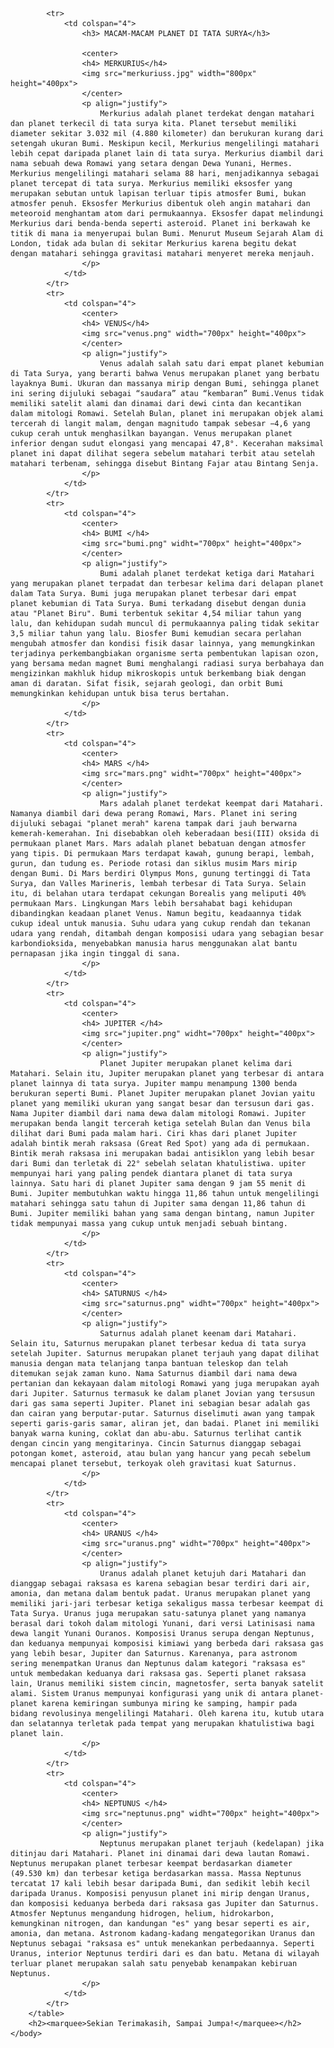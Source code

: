 <!DOCTYPE html>
<html>
	 <head>
		<tittle> </title>
		<style>
			body (
				font-family: 'Segoe UI', Tahoma, Geneva, Verdana, sans-serif;
				)
			p (
				font-size: 16px;
				font-family: 'Gill Sans', 'Gill Sans MT', Calibri, 'Trebuchet MS', sans-serif;
				)
			table, th, td (
				color: black;
				)
		</style>
	</head>
	<body>
		<table style="text-align: center; height: 500px" width="1000px" align="center">
			
			<tr>
				<td colspan="4">
					<h3> MACAM-MACAM PLANET DI TATA SURYA</h3>
					
					<center>
					<h4> MERKURIUS</h4>
					<img src="merkuriuss.jpg" width="800px" height="400px">
					</center>
					<p align="justify">
						Merkurius adalah planet terdekat dengan matahari dan planet terkecil di tata surya kita. Planet tersebut memiliki diameter sekitar 3.032 mil (4.880 kilometer) dan berukuran kurang dari setengah ukuran Bumi. Meskipun kecil, Merkurius mengelilingi matahari lebih cepat daripada planet lain di tata surya. Merkurius diambil dari nama sebuah dewa Romawi yang setara dengan Dewa Yunani, Hermes. Merkurius mengelilingi matahari selama 88 hari, menjadikannya sebagai planet tercepat di tata surya. Merkurius memiliki eksosfer yang merupakan sebutan untuk lapisan terluar tipis atmosfer Bumi, bukan atmosfer penuh. Eksosfer Merkurius dibentuk oleh angin matahari dan meteoroid menghantam atom dari permukaannya. Eksosfer dapat melindungi Merkurius dari benda-benda seperti asteroid. Planet ini berkawah ke titik di mana ia menyerupai bulan Bumi. Menurut Museum Sejarah Alam di London, tidak ada bulan di sekitar Merkurius karena begitu dekat dengan matahari sehingga gravitasi matahari menyeret mereka menjauh.
					</p>
				</td>
			</tr>
			<tr>
				<td colspan="4">
					<center>
					<h4> VENUS</h4>
					<img src="venus.png" width="700px" height="400px">
					</center>
					<p align="justify">
						Venus adalah salah satu dari empat planet kebumian di Tata Surya, yang berarti bahwa Venus merupakan planet yang berbatu layaknya Bumi. Ukuran dan massanya mirip dengan Bumi, sehingga planet ini sering dijuluki sebagai “saudara” atau “kembaran” Bumi.Venus tidak memiliki satelit alami dan dinamai dari dewi cinta dan kecantikan dalam mitologi Romawi. Setelah Bulan, planet ini merupakan objek alami tercerah di langit malam, dengan magnitudo tampak sebesar −4,6 yang cukup cerah untuk menghasilkan bayangan. Venus merupakan planet inferior dengan sudut elongasi yang mencapai 47,8°. Kecerahan maksimal planet ini dapat dilihat segera sebelum matahari terbit atau setelah matahari terbenam, sehingga disebut Bintang Fajar atau Bintang Senja.
					</p>
				</td>
			</tr>
			<tr>
				<td colspan="4">
					<center>
					<h4> BUMI </h4>
					<img src="bumi.png" widht="700px" height="400px">
					</center>
					<p align="justify">
						Bumi adalah planet terdekat ketiga dari Matahari yang merupakan planet terpadat dan terbesar kelima dari delapan planet dalam Tata Surya. Bumi juga merupakan planet terbesar dari empat planet kebumian di Tata Surya. Bumi terkadang disebut dengan dunia atau "Planet Biru". Bumi terbentuk sekitar 4,54 miliar tahun yang lalu, dan kehidupan sudah muncul di permukaannya paling tidak sekitar 3,5 miliar tahun yang lalu. Biosfer Bumi kemudian secara perlahan mengubah atmosfer dan kondisi fisik dasar lainnya, yang memungkinkan terjadinya perkembangbiakan organisme serta pembentukan lapisan ozon, yang bersama medan magnet Bumi menghalangi radiasi surya berbahaya dan mengizinkan makhluk hidup mikroskopis untuk berkembang biak dengan aman di daratan. Sifat fisik, sejarah geologi, dan orbit Bumi memungkinkan kehidupan untuk bisa terus bertahan.
					</p>
				</td>
			</tr>
			<tr>
				<td colspan="4">
					<center>
					<h4> MARS </h4>
					<img src="mars.png" widht="700px" height="400px">
					</center>
					<p align="justify">
						Mars adalah planet terdekat keempat dari Matahari. Namanya diambil dari dewa perang Romawi, Mars. Planet ini sering dijuluki sebagai "planet merah" karena tampak dari jauh berwarna kemerah-kemerahan. Ini disebabkan oleh keberadaan besi(III) oksida di permukaan planet Mars. Mars adalah planet bebatuan dengan atmosfer yang tipis. Di permukaan Mars terdapat kawah, gunung berapi, lembah, gurun, dan tudung es. Periode rotasi dan siklus musim Mars mirip dengan Bumi. Di Mars berdiri Olympus Mons, gunung tertinggi di Tata Surya, dan Valles Marineris, lembah terbesar di Tata Surya. Selain itu, di belahan utara terdapat cekungan Borealis yang meliputi 40% permukaan Mars. Lingkungan Mars lebih bersahabat bagi kehidupan dibandingkan keadaan planet Venus. Namun begitu, keadaannya tidak cukup ideal untuk manusia. Suhu udara yang cukup rendah dan tekanan udara yang rendah, ditambah dengan komposisi udara yang sebagian besar karbondioksida, menyebabkan manusia harus menggunakan alat bantu pernapasan jika ingin tinggal di sana.
					</p>
				</td>
			</tr>
			<tr>
				<td colspan="4">
					<center>
					<h4> JUPITER </h4>
					<img src="jupiter.png" widht="700px" height="400px">
					</center>
					<p align="justify">
						Planet Jupiter merupakan planet kelima dari Matahari. Selain itu, Jupiter merupakan planet yang terbesar di antara planet lainnya di tata surya. Jupiter mampu menampung 1300 benda berukuran seperti Bumi. Planet Jupiter merupakan planet Jovian yaitu planet yang memiliki ukuran yang sangat besar dan tersusun dari gas. Nama Jupiter diambil dari nama dewa dalam mitologi Romawi. Jupiter merupakan benda langit tercerah ketiga setelah Bulan dan Venus bila dilihat dari Bumi pada malam hari. Ciri khas dari planet Jupiter adalah bintik merah raksasa (Great Red Spot) yang ada di permukaan. Bintik merah raksasa ini merupakan badai antisiklon yang lebih besar dari Bumi dan terletak di 22° sebelah selatan khatulistiwa. upiter mempunyai hari yang paling pendek diantara planet di tata surya lainnya. Satu hari di planet Jupiter sama dengan 9 jam 55 menit di Bumi. Jupiter membutuhkan waktu hingga 11,86 tahun untuk mengelilingi matahari sehingga satu tahun di Jupiter sama dengan 11,86 tahun di Bumi. Jupiter memiliki bahan yang sama dengan bintang, namun Jupiter tidak mempunyai massa yang cukup untuk menjadi sebuah bintang.
					</p>
				</td>
			</tr>
			<tr>
				<td colspan="4">
					<center>
					<h4> SATURNUS </h4>
					<img src="saturnus.png" widht="700px" height="400px">
					</center>
					<p align="justify">
						Saturnus adalah planet keenam dari Matahari. Selain itu, Saturnus merupakan planet terbesar kedua di tata surya setelah Jupiter. Saturnus merupakan planet terjauh yang dapat dilihat manusia dengan mata telanjang tanpa bantuan teleskop dan telah ditemukan sejak zaman kuno. Nama Saturnus diambil dari nama dewa pertanian dan kekayaan dalam mitologi Romawi yang juga merupakan ayah dari Jupiter. Saturnus termasuk ke dalam planet Jovian yang tersusun dari gas sama seperti Jupiter. Planet ini sebagian besar adalah gas dan cairan yang berputar-putar. Saturnus diselimuti awan yang tampak seperti garis-garis samar, aliran jet, dan badai. Planet ini memiliki banyak warna kuning, coklat dan abu-abu. Saturnus terlihat cantik dengan cincin yang mengitarinya. Cincin Saturnus dianggap sebagai potongan komet, asteroid, atau bulan yang hancur yang pecah sebelum mencapai planet tersebut, terkoyak oleh gravitasi kuat Saturnus.
					</p>
				</td>
			</tr>
			<tr>
				<td colspan="4">
					<center>
					<h4> URANUS </h4>
					<img src="uranus.png" widht="700px" height="400px">
					</center>
					<p align="justify">
						Uranus adalah planet ketujuh dari Matahari dan dianggap sebagai raksasa es karena sebagian besar terdiri dari air, amonia, dan metana dalam bentuk padat. Uranus merupakan planet yang memiliki jari-jari terbesar ketiga sekaligus massa terbesar keempat di Tata Surya. Uranus juga merupakan satu-satunya planet yang namanya berasal dari tokoh dalam mitologi Yunani, dari versi Latinisasi nama dewa langit Yunani Ouranos. Komposisi Uranus serupa dengan Neptunus, dan keduanya mempunyai komposisi kimiawi yang berbeda dari raksasa gas yang lebih besar, Jupiter dan Saturnus. Karenanya, para astronom sering menempatkan Uranus dan Neptunus dalam kategori "raksasa es" untuk membedakan keduanya dari raksasa gas. Seperti planet raksasa lain, Uranus memiliki sistem cincin, magnetosfer, serta banyak satelit alami. Sistem Uranus mempunyai konfigurasi yang unik di antara planet-planet karena kemiringan sumbunya miring ke samping, hampir pada bidang revolusinya mengelilingi Matahari. Oleh karena itu, kutub utara dan selatannya terletak pada tempat yang merupakan khatulistiwa bagi planet lain.
					</p>
				</td>
			</tr>
			<tr>
				<td colspan="4">
					<center>
					<h4> NEPTUNUS </h4>
					<img src="neptunus.png" widht="700px" height="400px">
					</center>
					<p align="justify">
						Neptunus merupakan planet terjauh (kedelapan) jika ditinjau dari Matahari. Planet ini dinamai dari dewa lautan Romawi. Neptunus merupakan planet terbesar keempat berdasarkan diameter (49.530 km) dan terbesar ketiga berdasarkan massa. Massa Neptunus tercatat 17 kali lebih besar daripada Bumi, dan sedikit lebih kecil daripada Uranus. Komposisi penyusun planet ini mirip dengan Uranus, dan komposisi keduanya berbeda dari raksasa gas Jupiter dan Saturnus. Atmosfer Neptunus mengandung hidrogen, helium, hidrokarbon, kemungkinan nitrogen, dan kandungan "es" yang besar seperti es air, amonia, dan metana. Astronom kadang-kadang mengategorikan Uranus dan Neptunus sebagai "raksasa es" untuk menekankan perbedaannya. Seperti Uranus, interior Neptunus terdiri dari es dan batu. Metana di wilayah terluar planet merupakan salah satu penyebab kenampakan kebiruan Neptunus.
					</p>
				</td>
			</tr>
		</table>
		<h2><marquee>Sekian Terimakasih, Sampai Jumpa!</marquee></h2>
	</body>
</html>
